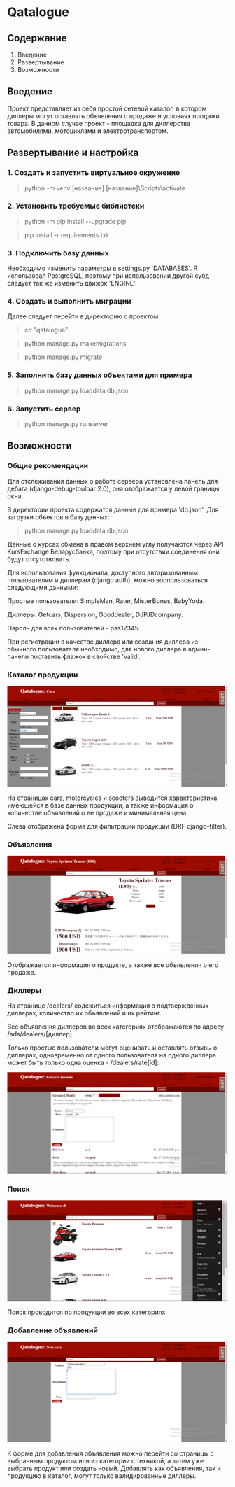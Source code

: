 # Qatalogue
## Содержание
1. Введение
2. Развертывание
3. Возможности
## Введение
Проект представляет из себя простой сетевой каталог, в котором диллеры могут оставлять объявления о продаже и условиях продажи товара.
В данном случае проект - площадка для диллерства автомобилями, мотоциклами и электротранспортом.
## Развертывание и настройка
### 1. Создать и запустить виртуальное окружение
> python -m venv [название]
[название]\Scripts\activate

### 2. Установить требуемые библиотеки
> python -m pip install --upgrade pip

>pip install -r requirements.txt

### 3.  Подключить базу данных
Необходимо изменить параметры в settings.py 'DATABASES'. Я использовал PostgreSQL, поэтому при использовании другой субд следует так же
изменить движок 'ENGINE'.

### 4. Создать и выполнить миграции
Далее следует перейти в директорию с проектом:
> cd "qatalogue"

>python manage.py makemigrations

>python manage.py migrate

### 5. Заполнить базу данных объектами для примера
> python manage.py loaddata db.json

### 6. Запустить сервер
> python manage.py runserver

## Возможности
### Общие рекомендации
Для отслеживания данных о работе сервера установлена панель для дебага (django-debug-toolbar 2.0), она отображается у левой границы
окна.

В директории проекта содержатся данные для примера 'db.json'. Для загрузки объектов в базу данных:

> python manage.py loaddata db.json

Данные о курсах обмена в правом верхнем углу получаются через API KursExchange Беларусбанка, поэтому при отсутствии соединения они
будут отсутствовать.

Для использования функционала, доступного авторизованным пользователям и диллерам (django auth), можно воспользоваться следующими
данными:

Простые пользователи: SimpleMan, Rater, MisterBones, BabyYoda.

Диллеры: Getcars, Dispersion, Gooddealer, DJPJDcompany.

Пароль для всех пользователей - pas12345.

При регистрации в качестве диллера или создания диллера из обычного пользователя необходимо, для нового диллера в админ-панели
поставить флажок в свойстве 'valid'.

### Каталог продукции

![](https://github.com/Ktwru/Qatalogue/blob/master/screenshots/Products.PNG "Cars, type - coupe, drive unit: rear and foward")

На страницах cars, motorcycles и scooters выводится характеристика имеющейся в базе данных продукции, а также информация о количестве
объявлений о ее продаже и минимальная цена.

Слева отображена форма для фильтрации продукции (DRF django-filter).

### Объявления

![](https://github.com/Ktwru/Qatalogue/blob/master/screenshots/Product.PNG)

Отображается информация о продукте, а также все объявления о его продаже.

### Диллеры
На странице /dealers/ содежиться информация о подтвержденных диллерах, количество их объявлений и их рейтинг.

Все объявления диллеров во всех категориях отображаются по адресу /ads/dealers/[диллер]

Только простые пользователи могут оценивать и оставлять отзывы о диллерах, одновременно от одного пользователя 
на одного диллера может быть только одна оценка - /dealers/rate[id]:

![](https://github.com/Ktwru/Qatalogue/blob/master/screenshots/Rate.PNG)

### Поиск

![](https://github.com/Ktwru/Qatalogue/blob/master/screenshots/Search.PNG)

Поиск проводится по продукции во всех категориях.

### Добавление объявлений

![](https://github.com/Ktwru/Qatalogue/blob/master/screenshots/Adding.PNG)

К форме для добавления объявления можно перейти со страницы с выбранным продуктом или из категории с техникой, а затем уже выбрать продукт или создать новый. Добавлять как объявления, так и продукцию в каталог, могут только валидированные диллеры.
